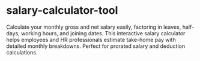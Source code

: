 # salary-calculator-tool
Calculate your monthly gross and net salary easily, factoring in leaves, half-days, working hours, and joining dates. This interactive salary calculator helps employees and HR professionals estimate take-home pay with detailed monthly breakdowns. Perfect for prorated salary and deduction calculations.
